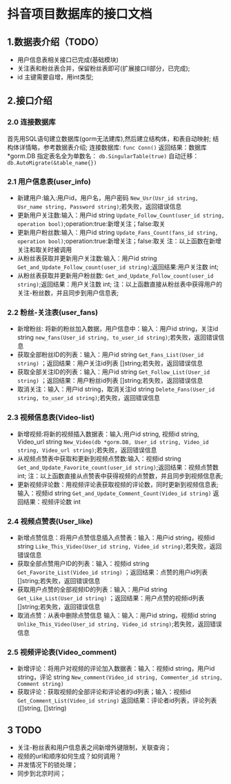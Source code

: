 # 抖音项目数据库的接口文档
## 1.数据表介绍（TODO）
- 用户信息表相关接口已完成(基础模块)
- 关注表和粉丝表合并，保留粉丝表即可(扩展接口II部分，已完成);
- id 主键需要自增，用int类型;
## 2.接口介绍
### 2.0 连接数据库
首先用SQL语句建立数据库(gorm无法建库),然后建立结构体，和表自动映射;
结构体详情略，参考数据表介绍;
连接数据库:
`func Conn()` 返回结果：数据库 *gorm.DB
指定表名全为单数名：
`db.SingularTable(true)`
自动迁移：
`db.AutoMigrate(&table_name{})`
### 2.1 用户信息表(user_info)
- 新建用户:输入:用户id，用户名，用户密码
  `New_Usr(Usr_id string, Usr_name string, Password string)`;若失败，返回错误信息
- 更新用户关注数:输入：用户id string
  `Update_Follow_Count(user_id string, operation bool)`;operation:true:新增关注；false:取关
- 更新用户粉丝数:输入：用户id string
  `Update_Fans_Count(fans_id string, operation bool)`;operation:true:新增关注；false:取关
  注：以上函数在新增关注和取关时被调用
- 从粉丝表获取并更新用户关注数:输入：用户id string
  `Get_and_Update_Follow_count(user_id string)`;返回结果:用户关注数 int;
- 从粉丝表获取并更新用户粉丝数:
  `Get_and_Update_Follow_count(user_id string)`;返回结果：用户关注数 int;
  注：以上函数直接从粉丝表中获得用户的关注-粉丝数，并且同步到用户信息表;
### 2.2 粉丝-关注表(user_fans)
- 新增粉丝: 将新的粉丝加入数据，用户信息中：输入：用户id string，关注id string
`new_fans(User_id string, to_user_id string)`;若失败，返回错误信息
- 获取全部粉丝ID的列表：输入：用户id string
`Get_Fans_List(User_id string)` ；返回结果：用户关注id列表 []string;若失败，返回错误信息
- 获取全部关注ID的列表：输入：用户id string
`Get_Follow_List(User_id string)` ；返回结果：用户粉丝id列表 []string;若失败，返回错误信息
- 取消关注：输入：用户id string，取消关注id string
`Delete_Fans(User_id string, to_user_id string)`;若失败，返回错误信息
### 2.3 视频信息表(Video-list)
- 新增视频:将新的视频插入数据表：输入:用户id string, 视频id string, Video_url string
  `New_Video(db *gorm.DB, User_id string, Video_id string, Video_url string)`;若失败，返回错误信息 
- 从视频点赞表中获取和更新到视频点赞数:输入：视频id string
  `Get_and_Update_Favorite_count(user_id string)`;返回结果：视频点赞数 int;
  注：以上函数直接从点赞表中获得视频的点赞数，并且同步到视频信息表;
- 更新视频评论数：用视频评论表获取视频的评论数，同时更新到视频信息表;输入：视频id string
  `Get_and_Update_Comment_Count(Video_id string)`
返回结果：视频评论数 int
### 2.4 视频点赞表(User_like)
- 新增点赞信息：将用户点赞信息插入点赞表：输入：用户id string，视频id string
  `Like_This_Video(User_id string, Video_id string)`;若失败，返回错误信息 
- 获取全部点赞用户ID的列表：输入：视频id string
  `Get_Favorite_List(Video_id string)` ；返回结果：点赞的用户id列表 []string;若失败，返回错误信息
- 获取用户点赞的全部视频ID的列表：输入：用户id string
  `Get_Like_List(User_id string)` ；返回结果：用户点赞的视频id列表 []string;若失败，返回错误信息
- 取消点赞：从表中删除点赞信息 输入：输入：用户id string，视频id string
  `Unlike_This_Video(User_id string, Video_id string)`;若失败，返回错误信息
### 2.5 视频评论表(Video_comment)
- 新增评论：将用户对视频的评论加入数据表：输入：视频id string，用户id string，评论 string
  `New_comment(Video_id string, Commenter_id string, Comment string)`
- 获取评论：获取视频的全部评论和评论者的id列表；输入：视频id
  `Get_Comment_List(Video_id string)`
返回结果：评论者id列表，评论列表 ([]string, []string)


  
## 3 TODO
- 关注-粉丝表和用户信息表之间新增外键限制，关联查询；
- 视频的url和顺序如何生成？如何调用？
- 并发情况下的锁处理；
- 同步到北京时间；
